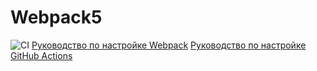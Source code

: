 # Webpack5
![CI](https://github.com/<Vl-pod>/<env>/actions/jekyll-gh-pages.yml/badge.svg)
[Руководство по настройке Webpack](https://webpack.js.org/guides/)
[Руководство по настройке GitHub Actions](https://docs.github.com/en/actions/quickstart)
